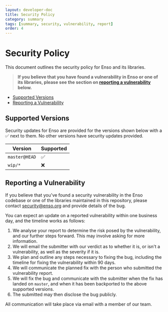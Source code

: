 ```yaml
---
layout: developer-doc
title: Security Policy
category: summary
tags: [summary, security, vulnerability, report]
order: 4
---
```


# Security Policy
This document outlines the security policy for Enso and its libraries.

> **If you believe that you have found a vulnerability in Enso or one of its
> libraries, please see the section on 
> [reporting a vulnerability](#reporting-a-vulnerability) below.**

<!-- MarkdownTOC levels="2" autolink="true" -->

- [Supported Versions](#supported-versions)
- [Reporting a Vulnerability](#reporting-a-vulnerability)

<!-- /MarkdownTOC -->

## Supported Versions
Security updates for Enso are provided for the versions shown below with a
:white_check_mark: next to them. No other versions have security updates
provided.

| Version       | Supported          |
|---------------|--------------------|
| `master@HEAD` | :white_check_mark: |
| `wip/*`       | :x:                |

## Reporting a Vulnerability
If you believe that you've found a security vulnerability in the Enso codebase
or one of the libraries maintained in this repository, please contact
[security@enso.org](mailto:security@enso.org) and provide details of the bug.

You can expect an update on a reported vulnerability within one business day,
and the timeline works as follows:

1. We analyse your report to determine the risk posed by the vulnerability, and
   our further steps forward. This may involve asking for more information.
2. We will email the submitter with our verdict as to whether it is, or isn't a
   vulnerability, as well as the severity if it is.
3. We plan and outline any steps necessary to fixing the bug, including the
   timeline for fixing the vulnerability within 90 days.
4. We will communicate the planned fix with the person who submitted the
   vulnerability report.
5. We will fix the bug and communicate with the submitter when the fix has
   landed on `master`, and when it has been backported to the above supported
   versions.
6. The submitted may then disclose the bug publicly.

All communication will take place via email with a member of our team.
